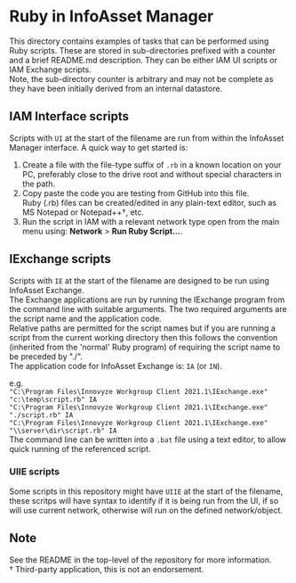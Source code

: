 # Ruby in InfoAsset Manager

This directory contains examples of tasks that can be performed using Ruby scripts. These are stored in sub-directories prefixed with a counter and a brief README.md description. They can be either IAM UI scripts or IAM Exchange scripts.  
Note, the sub-directory counter is arbitrary and may not be complete as they have been initially derived from an internal datastore.

## IAM Interface scripts
Scripts with `UI` at the start of the filename are run from within the InfoAsset Manager interface. A quick way to get started is:  
1. Create a file with the file-type suffix of `.rb` in a known location on your PC, preferably close to the drive root and without special characters in the path.  
2. Copy paste the code you are testing from GitHub into this file.  
    Ruby (.rb) files can be created/edited in any plain-text editor, such as MS Notepad or Notepad++†, etc.  
3. Run the script in IAM with a relevant network type open from the main menu using: **Network** > **Run Ruby Script...**.  

## IExchange scripts
Scripts with `IE` at the start of the filename are designed to be run using InfoAsset Exchange.  
The Exchange applications are run by running the IExchange program from the command line with suitable arguments. The two required arguments are the script name and the application code.  
Relative paths are permitted for the script names but if you are running a script from the current working directory then this follows the convention (inherited from the 'normal' Ruby program) of requiring the script name to be preceded by "./".  
The application code for InfoAsset Exchange is: `IA` (or `IN`).  


e.g.  
`"C:\Program Files\Innovyze Workgroup Client 2021.1\IExchange.exe" "c:\temp\script.rb" IA`  
`"C:\Program Files\Innovyze Workgroup Client 2021.1\IExchange.exe" "./script.rb" IA`  
`"C:\Program Files\Innovyze Workgroup Client 2021.1\IExchange.exe" "\\server\dir\script.rb" IA`  
The command line can be written into a `.bat` file using a text editor, to allow quick running of the referenced script.  


### UIIE scripts
Some scripts in this repository might have `UIIE` at the start of the filename, these scritps will have syntax to identify if it is being run from the UI, if so will use current network, otherwise will run on the defined network/object.


## Note
See the README in the top-level of the repository for more information.  
† Third-party application, this is not an endorsement.  
